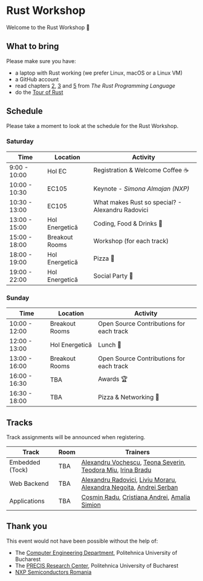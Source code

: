 # Rust Workshop

Welcome to the Rust Workshop :crab:

## What to bring

Please make sure you have:
- a laptop with Rust working (we prefer Linux, macOS or a Linux VM)
- a GitHub account
- read chapters [2](https://doc.rust-lang.org/book/ch02-00-guessing-game-tutorial.html), [3](https://doc.rust-lang.org/book/ch03-00-common-programming-concepts.html) and [5](https://doc.rust-lang.org/book/ch05-00-structs.html) from *The Rust Programming Language*
- do the [Tour of Rust](https://tourofrust.com)

## Schedule

Please take a moment to look at the schedule for the Rust Workshop.

### Saturday

| Time | Location | Activity |
|------|----------|----------|
|9:00 - 10:00 | Hol EC | Registration & Welcome Coffee :coffee: |
|10:00 - 10:30 | EC105 | Keynote - *Simona Almajan (NXP)* |
|10:30 - 13:00 | EC105 | What makes Rust so special? - Alexandru Radovici |
|13:00 - 15:00 | Hol Energetică | Coding, Food & Drinks :tropical_drink: |
|15:00 - 18:00 | Breakout Rooms | Workshop (for each track) |
|18:00 - 19:00 | Hol Energetică | Pizza :pizza: |
|19:00 - 22:00 | Hol Energetică | Social Party :partying_face: |

### Sunday

| Time | Location | Activity |
|------|----------|----------|
|10:00 - 12:00 | Breakout Rooms | Open Source Contributions for each track  |
|12:00 - 13:00 | Hol Energetică | Lunch :sandwich: |
|13:00 - 16:00 | Breakout Rooms | Open Source Contributions for each track |
|16:00 - 16:30 | TBA | Awards :trophy: |
|16:30 - 18:00 | TBA | Pizza & Networking :pizza: |

## Tracks

Track assignments will be announced when registering.

| Track | Room | Trainers |
|-------|------|----------|
| Embedded (Tock) | TBA | [Alexandru Vochescu](https://github.com/valexandru), [Teona Severin](https://github.com/teonaseverin), [Teodora Miu](https://github.com/teodoramiu), [Irina Bradu](https://github.com/orgs/UPB-RustWorkshop/people/irina-b-dev)  |
| Web Backend | TBA | [Alexandru Radovici](https://github.com/orgs/UPB-RustWorkshop/people/alexandruradovici), [Liviu Moraru](https://github.com/skyplane23), [Alexandra Negoita](https://github.com/AlexandraNegoita), [Andrei Serban](https://github.com/hateofhades) |
| Applications | TBA | [Cosmin Radu](https://github.com/orgs/UPB-RustWorkshop/people/cosmindanielradu19), [Cristiana Andrei](https://github.com/orgs/UPB-RustWorkshop/people/Cristiana959), [Amalia Simion](https://github.com/CAmi307) |

## Thank you

This event would not have been possible without the help of:
- The [Computer Engineering Department](https://cs.pub.ro/), Politehnica University of Bucharest
- The [PRECIS Research Center](http://precis.acs.pub.ro/), Politehnica University of Bucharest
- [NXP Semiconductors Romania](https://www.nxp.com/company/about-nxp/worldwide-locations/romania:ROMANIA_HOME_ROMANIAN)
